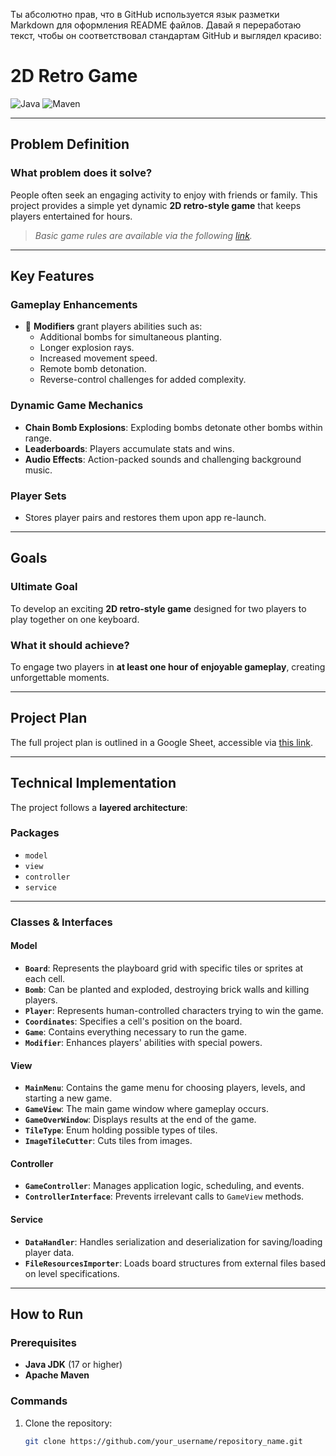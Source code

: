 Ты абсолютно прав, что в GitHub используется язык разметки Markdown для оформления README файлов. Давай я переработаю текст, чтобы он соответствовал стандартам GitHub и выглядел красиво:
# **2D Retro Game**

![Java](https://img.shields.io/badge/Java-ED8B00?style=for-the-badge&logo=java&logoColor=white)
![Maven](https://img.shields.io/badge/Maven-C71A36?style=for-the-badge&logo=apachemaven&logoColor=white)

---

## **Problem Definition**

### **What problem does it solve?**
People often seek an engaging activity to enjoy with friends or family. This project provides a simple yet dynamic **2D retro-style game** that keeps players entertained for hours.

> *Basic game rules are available via the following [link](#).*

---

## **Key Features**
### **Gameplay Enhancements**
- 🎇 **Modifiers** grant players abilities such as:
  - Additional bombs for simultaneous planting.
  - Longer explosion rays.
  - Increased movement speed.
  - Remote bomb detonation.
  - Reverse-control challenges for added complexity.

### **Dynamic Game Mechanics**
- **Chain Bomb Explosions**: Exploding bombs detonate other bombs within range.
- **Leaderboards**: Players accumulate stats and wins.
- **Audio Effects**: Action-packed sounds and challenging background music.

### **Player Sets**
- Stores player pairs and restores them upon app re-launch.

---

## **Goals**

### **Ultimate Goal**
To develop an exciting **2D retro-style game** designed for two players to play together on one keyboard.

### **What it should achieve?**
To engage two players in **at least one hour of enjoyable gameplay**, creating unforgettable moments.

---

## **Project Plan**
The full project plan is outlined in a Google Sheet, accessible via [this link](#).

---

## **Technical Implementation**

The project follows a **layered architecture**:

### **Packages**
- `model`
- `view`
- `controller`
- `service`

---

### **Classes & Interfaces**

#### **Model**
- **`Board`**: Represents the playboard grid with specific tiles or sprites at each cell.
- **`Bomb`**: Can be planted and exploded, destroying brick walls and killing players.
- **`Player`**: Represents human-controlled characters trying to win the game.
- **`Coordinates`**: Specifies a cell's position on the board.
- **`Game`**: Contains everything necessary to run the game.
- **`Modifier`**: Enhances players' abilities with special powers.

#### **View**
- **`MainMenu`**: Contains the game menu for choosing players, levels, and starting a new game.
- **`GameView`**: The main game window where gameplay occurs.
- **`GameOverWindow`**: Displays results at the end of the game.
- **`TileType`**: Enum holding possible types of tiles.
- **`ImageTileCutter`**: Cuts tiles from images.

#### **Controller**
- **`GameController`**: Manages application logic, scheduling, and events.
- **`ControllerInterface`**: Prevents irrelevant calls to `GameView` methods.

#### **Service**
- **`DataHandler`**: Handles serialization and deserialization for saving/loading player data.
- **`FileResourcesImporter`**: Loads board structures from external files based on level specifications.

---

## **How to Run**

### **Prerequisites**
- **Java JDK** (17 or higher)
- **Apache Maven**

### **Commands**
1. Clone the repository:
   ```bash
   git clone https://github.com/your_username/repository_name.git
